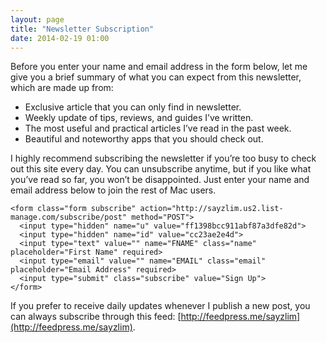 ```yaml
---
layout: page
title: "Newsletter Subscription"
date: 2014-02-19 01:00
---
```


Before you enter your name and email address in the form below, let me give you a brief summary of what you can expect from this newsletter, which are made up from:

- Exclusive article that you can only find in newsletter.
- Weekly update of tips, reviews, and guides I’ve written.
- The most useful and practical articles I’ve read in the past week.
- Beautiful and noteworthy apps that you should check out.

I highly recommend subscribing the newsletter if you’re too busy to check out this site every day. You can unsubscribe anytime, but if you like what you’ve read so far, you won’t be disappointed. Just enter your name and email address below to join the rest of Mac users.

<div class="subscribe-page">

    <form class="form subscribe" action="http://sayzlim.us2.list-manage.com/subscribe/post" method="POST">
      <input type="hidden" name="u" value="ff1398bcc911abf87a3dfe82d">
      <input type="hidden" name="id" value="cc23ae2e4d">
      <input type="text" value="" name="FNAME" class="name" placeholder="First Name" required>
      <input type="email" value="" name="EMAIL" class="email" placeholder="Email Address" required>
      <input type="submit" class="subscribe" value="Sign Up">
    </form>
</div>

If you prefer to receive daily updates whenever I publish a new post, you can always subscribe through this feed: [http://feedpress.me/sayzlim](http://feedpress.me/sayzlim).